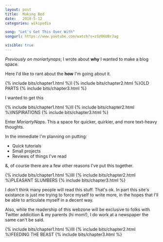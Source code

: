 ```yaml
---
layout: post
title:  Making Bed
date:   2018-5-12
categories: wikipedia

song: "Let's Get This Over With"
songurl: https://www.youtube.com/watch?v=zSV06UBrJag

visible: true
---
```


_Previously on moriartynaps_; I wrote about **why** I wanted to make a blog space.

Here I'd like to rant about the **how** I'm going about it.

{% include bits/chapter1.html %}I
{% include bits/chapter2.html %}OLD PARTS
{% include bits/chapter3.html %}

I wanted to get this 


{% include bits/chapter1.html %}II
{% include bits/chapter2.html %}INSPIRATIONS
{% include bits/chapter3.html %}


Enter _MoriartyNaps_. This a space for quicker, quirkier, and more text-heavy thoughts.

In the immediate I'm planning on putting:

- Quick tutorials
- Small projects
- Reviews of things I've read

&, of course there are a few other reasons I've put this together.

{% include bits/chapter1.html %}III
{% include bits/chapter2.html %}PLEASANT SLUMBERS
{% include bits/chapter3.html %}


I don't think many people will read this stuff. That's ok. In part this site's existance is just me trying to force myself to write more, in the hopes that I'll be able to articulate myself in a decent way.

Also, while the readership of this webzone will be exclusive to folks with Twitter addicition & my parents (hi mom!), I do work at a newspaper the same can't be said.

{% include bits/chapter1.html %}III
{% include bits/chapter2.html %}FEEDING THE BEAST
{% include bits/chapter3.html %}
